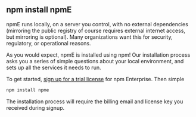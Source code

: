 ## npm install npmE

npmE runs locally, on a server you control, with no external dependencies
(mirroring the public registry of course requires external internet access, but
mirroring is optional). Many organizations want this for security, regulatory,
or operational reasons.

As you would expect, npmE is installed using npm! Our installation process asks
you a series of simple questions about your local environment, and sets up all
the services it needs to run.

To get started, [sign up for a trial license](https://staging.npmjs.com/enterprise#contact)
for npm Enterprise. Then simple

```bash
npm install npme
```

The installation process will require the billing email and license key you
received during signup.

